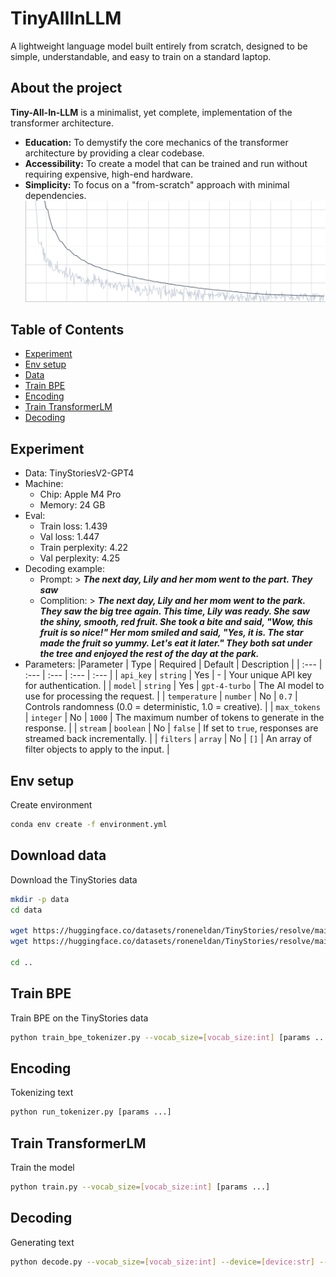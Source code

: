 # TinyAllInLLM

A lightweight language model built entirely from scratch, designed to be simple, understandable, and easy to train on a standard laptop.

## About the project
**Tiny-All-In-LLM** is a minimalist, yet complete, implementation of the 
transformer architecture.
* **Education:** To demystify the core mechanics of the transformer architecture by providing a clear codebase.
* **Accessibility:** To create a model that can be trained and run without requiring expensive, high-end hardware.
* **Simplicity:** To focus on a "from-scratch" approach with minimal dependencies.
![Alternative Text](https://github.com/edvgha/TinyAllInLLM/blob/main/doc/loss.png)

## Table of Contents

- [Experiment](#experiment)
- [Env setup](#env-setup)
- [Data](#download-data)
- [Train BPE](#train-bpe)
- [Encoding](#encoding)
- [Train TransformerLM](#train-transformer-lm)
- [Decoding](#decoding)

## Experiment
  * Data: TinyStoriesV2-GPT4
  * Machine:
    - Chip: Apple M4 Pro
    - Memory: 24 GB
  * Eval:
    - Train loss: 1.439
    - Val loss: 1.447
    - Train perplexity: 4.22
    - Val perplexity: 4.25
  * Decoding example:
    - Prompt: > ***The next day, Lily and her mom went to the part. They saw***
    - Complition: > ***The next day, Lily and her mom went to the park. They saw the big tree again. This time, Lily was ready. She saw the shiny, smooth, red fruit. She took a bite and said, "Wow, this fruit is so nice!" Her mom smiled and said, "Yes, it is. The star made the fruit so yummy. Let's eat it later." They both sat under the tree and enjoyed the rest of the day at the park.***
  * Parameters:
     |Parameter | Type | Required | Default | Description |
     | :--- | :--- | :--- | :--- | :--- |
     | `api_key` | `string` | Yes | - | Your unique API key for authentication. |
     | `model` | `string` | Yes | `gpt-4-turbo` | The AI model to use for processing the request. |
     | `temperature` | `number` | No | `0.7` | Controls randomness (0.0 = deterministic, 1.0 = creative). |
     | `max_tokens` | `integer` | No | `1000` | The maximum number of tokens to generate in the response. |
     | `stream` | `boolean` | No | `false` | If set to `true`, responses are streamed back incrementally. |
     | `filters` | `array` | No | `[]` | An array of filter objects to apply to the input. |

  
## Env setup
Create environment

``` sh
conda env create -f environment.yml
```

## Download data
Download the TinyStories data

``` sh
mkdir -p data
cd data

wget https://huggingface.co/datasets/roneneldan/TinyStories/resolve/main/TinyStoriesV2-GPT4-train.txt
wget https://huggingface.co/datasets/roneneldan/TinyStories/resolve/main/TinyStoriesV2-GPT4-valid.txt

cd ..
```

## Train BPE
Train BPE on the TinyStories data

``` sh
python train_bpe_tokenizer.py --vocab_size=[vocab_size:int] [params ...]
```

## Encoding
Tokenizing text

``` sh
python run_tokenizer.py [params ...]
```

## Train TransformerLM
Train the model

``` sh
python train.py --vocab_size=[vocab_size:int] [params ...]
```

## Decoding
Generating text

``` sh
python decode.py --vocab_size=[vocab_size:int] --device=[device:str] --model_file=[path:str] --prompt='...' [params ...]
```
